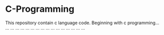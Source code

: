 # C-Programming
This repository contain c language code.
Beginning with c programming... ... ... ... ... ... ... ... ... ... ... ... ... ... ... ... ...
